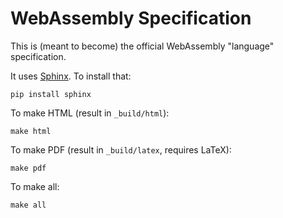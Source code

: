 # WebAssembly Specification

This is (meant to become) the official WebAssembly "language" specification.

It uses [Sphinx](http://www.sphinx-doc.org/). To install that:
```
pip install sphinx
```
To make HTML (result in `_build/html`):
```
make html
```
To make PDF (result in `_build/latex`, requires LaTeX):
```
make pdf
```
To make all:
```
make all
```
